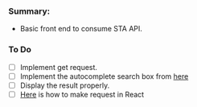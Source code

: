 ### Summary:

- Basic front end to consume STA API.

### To Do

- [ ] Implement get request.
- [ ] Implement the autocomplete search box from [here](https://www.w3schools.com/howto/howto_js_autocomplete.asp)
- [ ] Display the result properly.
- [ ] [Here](https://bobbyhadz.com/blog/react-send-request-on-click) is how to make request in React
